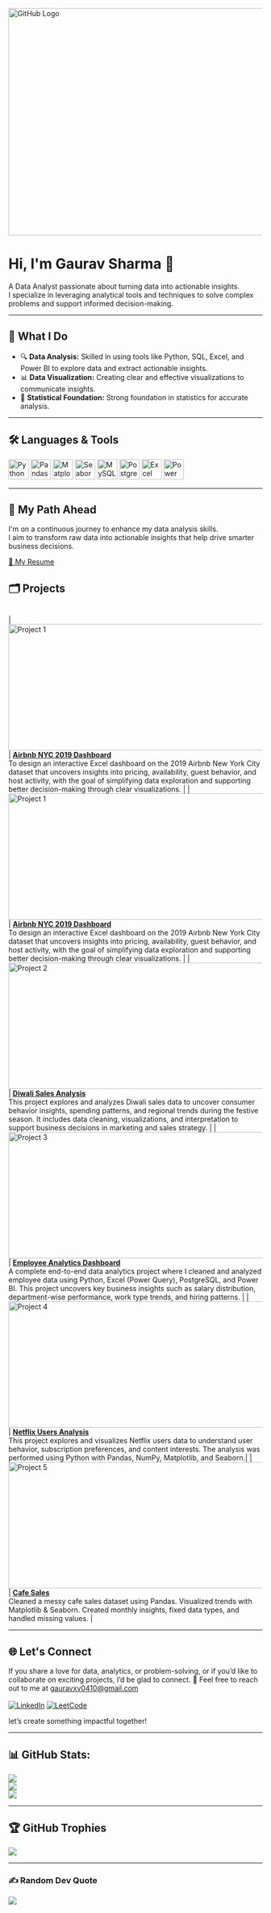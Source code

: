<img src="https://camo.githubusercontent.com/7b2b65d70f8192d72c1530f9e8e1a9993c29ff9824560d35aaa9c47e4db30413/68747470733a2f2f63617073756c652d72656e6465722e76657263656c2e6170702f6170693f747970653d776176696e6726637573746f6d436f6c6f724c6973743d313226636f6c6f723d6772616469656e74266865696768743d3235302673656374696f6e3d68656164657226746578743d4869253230746865726521253230f09f918b26666f6e7453697a653d383026616e696d6174696f6e3d7363616c65496e" 
alt="GitHub Logo" width="1200" height="450"/>

# Hi, I'm Gaurav Sharma 👋

A Data Analyst passionate about turning data into actionable insights.  
I specialize in leveraging analytical tools and techniques to solve complex problems and support informed decision-making.

---

## 🌟 What I Do

- 🔍 **Data Analysis:** Skilled in using tools like Python, SQL, Excel, and Power BI to explore data and extract actionable insights.  
- 📊 **Data Visualization:** Creating clear and effective visualizations to communicate insights.  
- 🔢 **Statistical Foundation:** Strong foundation in statistics for accurate analysis.  

---

## 🛠️ Languages & Tools

<p>
  <img src="https://cdn.jsdelivr.net/gh/devicons/devicon/icons/python/python-original.svg" alt="Python" width="40" height="40"/>
  <img src="https://cdn.jsdelivr.net/gh/devicons/devicon/icons/pandas/pandas-original.svg" alt="Pandas" width="40" height="40"/>
  <img src="https://cdn.jsdelivr.net/gh/devicons/devicon@latest/icons/matplotlib/matplotlib-original.svg" alt="Matplotlib" width="40" height="40"/>
  <img src="https://cdn.worldvectorlogo.com/logos/seaborn-1.svg" alt="Seaborn" width="40" height="40"/>
  <img src="https://cdn.jsdelivr.net/gh/devicons/devicon/icons/mysql/mysql-original-wordmark.svg" alt="MySQL" width="40" height="40"/>
  <img src="https://cdn.jsdelivr.net/gh/devicons/devicon/icons/postgresql/postgresql-original-wordmark.svg" alt="PostgreSQL" width="40" height="40"/>
  <img src="https://upload.wikimedia.org/wikipedia/commons/thumb/7/73/Microsoft_Excel_2013-2019_logo.svg/1200px-Microsoft_Excel_2013-2019_logo.svg.png" alt="Excel" width="40" height="40"/>
  <img src="https://upload.wikimedia.org/wikipedia/commons/thumb/c/cf/New_Power_BI_Logo.svg/1200px-New_Power_BI_Logo.svg.png" alt="Power BI" width="40" height="40"/>
</p>

---

## 🚀 My Path Ahead

I'm on a continuous journey to enhance my data analysis skills.  
I aim to transform raw data into actionable insights that help drive smarter business decisions.

[📄 My Resume](https://drive.google.com/file/d/1R9SMebFOjodBJDaK2tRmR9gGKV-6UrL4/view?usp=sharing)


## 🗂️ Projects

|  |  |
|--|--|
|
<img src="https://media.timeout.com/images/106147793/image.jpg" alt="Project 1" width="900" height="250"/> | **[Airbnb NYC 2019 Dashboard](https://github.com/gauravvxv/Airbnb)** <br> To design an interactive Excel dashboard on the 2019 Airbnb New York City dataset that uncovers insights into pricing, availability, guest behavior, and host activity, with the goal of simplifying data exploration and supporting better decision-making through clear visualizations. 
|
| <img src="https://media.timeout.com/images/106147793/image.jpg" alt="Project 1" width="900" height="250"/> | **[Airbnb NYC 2019 Dashboard](https://github.com/gauravvxv/Airbnb)** <br> To design an interactive Excel dashboard on the 2019 Airbnb New York City dataset that uncovers insights into pricing, availability, guest behavior, and host activity, with the goal of simplifying data exploration and supporting better decision-making through clear visualizations. |
| <img src="https://media.istockphoto.com/id/2164917263/photo/close-up-of-illuminated-diyas-on-table-at-night.jpg?s=612x612&w=0&k=20&c=faNs4Q9gBAcupsyyGs39fD_uQFxHhjsrADCminB3xZ4=" alt="Project 2" width="900" height="250"/> | **[Diwali Sales Analysis](https://github.com/gauravvxv/Diwali-Sales-Analysis)** <br> This project explores and analyzes Diwali sales data to uncover consumer behavior insights, spending patterns, and regional trends during the festive season. It includes data cleaning, visualizations, and interpretation to support business decisions in marketing and sales strategy. |
| <img src="https://www.atsinc.com/hubfs/Blogs/Corporate%20Recruiting/Pros%20and%20Cons%20of%20Open%20Office%20Environment/Employees-working-in-open-office.jpg" alt="Project 3" width="900" height="250"/> | **[Employee Analytics Dashboard](https://github.com/gauravvxv/Employee-Analytics-Dashboard)** <br> A complete end-to-end data analytics project where I cleaned and analyzed employee data using Python, Excel (Power Query), PostgreSQL, and Power BI. This project uncovers key business insights such as salary distribution, department-wise performance, work type trends, and hiring patterns. |
| <img src="https://play-lh.googleusercontent.com/EXSD8FdlH2MgYhtj45p9vuIkNM5yExIsMTN6Wwz2dRDREh9aM8BawQMGGocB1BhtNg=w526-h296-rw" alt="Project 4" width="900" height="250"/> | **[Netflix Users Analysis](https://github.com/gauravvxv/Netflix-Users-Database)** <br> This project explores and visualizes Netflix users data to understand user behavior, subscription preferences, and content interests. The analysis was performed using Python with Pandas, NumPy, Matplotlib, and Seaborn.|
| <img src="https://restaurantindia.s3.ap-south-1.amazonaws.com/s3fs-public/2025-06/10%20Low-Budget%20Cafe%20Interior%20Design%20Tips%20to%20Follow.jpg" alt="Project 5" width="900" height="250"/> | **[Cafe Sales](https://github.com/gauravvxv/cafe-sales)** <br> Cleaned a messy cafe sales dataset using Pandas. Visualized trends with Matplotlib & Seaborn. Created monthly insights, fixed data types, and handled missing values. |


 ---

 ## 🌐 Let's Connect

 If you share a love for data, analytics, or problem-solving, or if you’d like to collaborate on exciting projects, I’d be glad to connect.
📩 Feel free to reach out to me at gauravxv0410@gmail.com
<br>
<br>
[![LinkedIn](https://img.shields.io/badge/LinkedIn-0A66C2?style=for-the-badge&logo=linkedin&logoColor=white)](https://www.linkedin.com/in/gauravxv/)
[![LeetCode](https://img.shields.io/badge/LeetCode-FFA116?style=for-the-badge&logo=leetcode&logoColor=black)](https://leetcode.com/u/mzn1fGlpkd/)

 let’s create something impactful together!

 ---

 ## 📊 GitHub Stats:
![](https://github-readme-stats.vercel.app/api?username=gauravvxv&theme=dark&hide_border=false&include_all_commits=false&count_private=false)<br/>
![](https://github-readme-streak-stats.herokuapp.com/?user=gauravvxv&theme=dark&hide_border=false)<br/>
![](https://github-readme-stats.vercel.app/api/top-langs/?username=gauravvxv&theme=dark&hide_border=false&include_all_commits=false&count_private=false&layout=compact)

---

## 🏆 GitHub Trophies
![](https://github-profile-trophy.vercel.app/?username=gauravvxv&theme=radical&no-frame=true&no-bg=true&margin-w=4)

---

### ✍️ Random Dev Quote
![](https://quotes-github-readme.vercel.app/api?type=horizontal&theme=dark)



